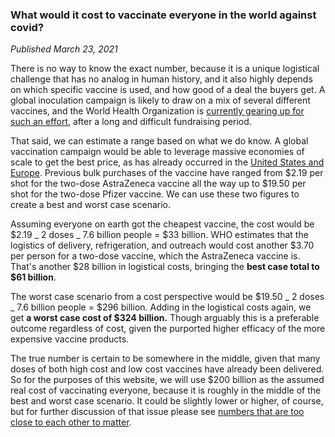 ### What would it cost to vaccinate everyone in the world against covid?

_Published March 23, 2021_

There is no way to know the exact number, because it is a unique logistical challenge that has no analog in human history, and it also highly depends on which specific vaccine is used, and how good of a deal the buyers get. A global inoculation campaign is likely to draw on a mix of several different vaccines, and the World Health Organization is [currently gearing up for such an effort](https://www.who.int/initiatives/act-accelerator/covax), after a long and difficult fundraising period.

That said, we can estimate a range based on what we do know. A global vaccination campaign would be able to leverage massive economies of scale to get the best price, as has already occurred in the [United States and Europe](https://www.washingtonpost.com/world/eu-coronavirus-vaccines-cheaper-than-united-states/2020/12/18/06677e34-4139-11eb-b58b-1623f6267960_story.html). Previous bulk purchases of the vaccine have ranged from $2.19 per shot for the two-dose AstraZeneca vaccine all the way up to $19.50 per shot for the two-dose Pfizer vaccine. We can use these two figures to create a best and worst case scenario.

Assuming everyone on earth got the cheapest vaccine, the cost would be $2.19 _ 2 doses _ 7.6 billion people = $33 billion. WHO estimates that the logistics of delivery, refrigeration, and outreach would cost another $3.70 per person for a two-dose vaccine, which the AstraZeneca vaccine is. That's another $28 billion in logistical costs, bringing the **best case total to $61 billion**.

The worst case scenario from a cost perspective would be $19.50 _ 2 doses _ 7.6 billion people = $296 billion. Adding in the logistical costs again, we get **a worst case cost of $324 billion.** Though arguably this is a preferable outcome regardless of cost, given the purported higher efficacy of the more expensive vaccine products.

The true number is certain to be somewhere in the middle, given that many doses of both high cost and low cost vaccines have already been delivered. So for the purposes of this website, we will use $200 billion as the assumed real cost of vaccinating everyone, because it is roughly in the middle of the best and worst case scenario. It could be slightly lower or higher, of course, but for further discussion of that issue please see [numbers that are too close to each other to matter](https://github.com/MKorostoff/1-pixel-amazon/issues/40#issuecomment-648932718).
